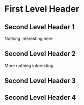 # First Level Header

## Second Level Header 1

Nothing interesting here

## Second Level Header 2

More nothing interesting

## Second Level Header 3

## Second Level Header 4

